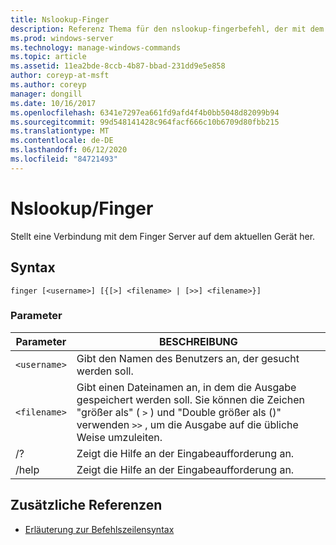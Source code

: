 ```yaml
---
title: Nslookup-Finger
description: Referenz Thema für den nslookup-fingerbefehl, der mit dem Finger Server auf dem aktuellen Gerät verbunden ist.
ms.prod: windows-server
ms.technology: manage-windows-commands
ms.topic: article
ms.assetid: 11ea2bde-8ccb-4b87-bbad-231dd9e5e858
author: coreyp-at-msft
ms.author: coreyp
manager: dongill
ms.date: 10/16/2017
ms.openlocfilehash: 6341e7297ea661fd9afd4f4b0bb5048d82099b94
ms.sourcegitcommit: 99d548141428c964facf666c10b6709d80fbb215
ms.translationtype: MT
ms.contentlocale: de-DE
ms.lasthandoff: 06/12/2020
ms.locfileid: "84721493"
---
```

# <a name="nslookup-finger"></a>Nslookup/Finger

Stellt eine Verbindung mit dem Finger Server auf dem aktuellen Gerät her.

## <a name="syntax"></a>Syntax

```
finger [<username>] [{[>] <filename> | [>>] <filename>}]
```

### <a name="parameters"></a>Parameter

| Parameter | BESCHREIBUNG |
| --------- | ----------- |
| `<username>` | Gibt den Namen des Benutzers an, der gesucht werden soll. |
| `<filename>` | Gibt einen Dateinamen an, in dem die Ausgabe gespeichert werden soll. Sie können die Zeichen "größer als" ( `>` ) und "Double größer als ()" verwenden `>>` , um die Ausgabe auf die übliche Weise umzuleiten. |
| /? | Zeigt die Hilfe an der Eingabeaufforderung an. |
| /help | Zeigt die Hilfe an der Eingabeaufforderung an. |

## <a name="additional-references"></a>Zusätzliche Referenzen

- [Erläuterung zur Befehlszeilensyntax](command-line-syntax-key.md)
